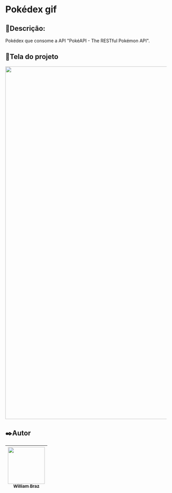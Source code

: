 <h1>Pokédex gif</h1>
 
<h2>💬Descrição:</h2>

Pokédex que consome a API "PokéAPI - The RESTful Pokémon API".

<h2>📱Tela do projeto</h2>

<img src="https://user-images.githubusercontent.com/86376135/170054356-8d5b9600-807c-42f8-a8f3-0109e1f6a540.png" width="1100px"/>

<h2>✒️Autor</h2>

| [<img src="https://avatars.githubusercontent.com/u/86376135?v=4" width=115 > <br> <sub> William Braz </sub>](https://github.com/WilliamBraz2004) |
| :--------------------------------------------------------------------------------------------------------------------------------------------: |
